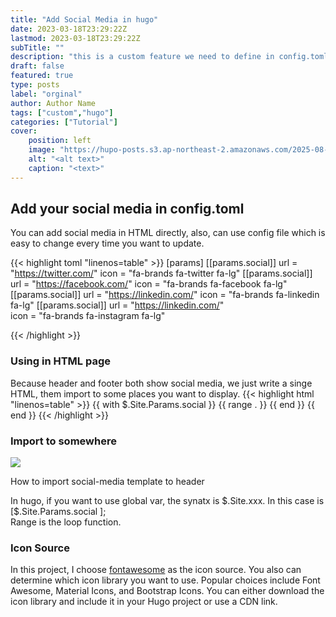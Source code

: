 ```yaml
---
title: "Add Social Media in hugo"
date: 2023-03-18T23:29:22Z
lastmod: 2023-03-18T23:29:22Z
subTitle: ""
description: "this is a custom feature we need to define in config.toml"
draft: false
featured: true
type: posts
label: "orginal"
author: Author Name
tags: ["custom","hugo"]
categories: ["Tutorial"]
cover:
    position: left
    image: "https://hupo-posts.s3.ap-northeast-2.amazonaws.com/2025-08-28/hugo_icon.png"
    alt: "<alt text>"
    caption: "<text>"
---
```

## Add your social media in config.toml
You can add social media in HTML directly, also, can use config file which is easy to change every time you want to update.

{{< highlight toml "linenos=table" >}}
[params]
 [[params.social]]
      url   = "https://twitter.com/"
      icon  = "fa-brands fa-twitter fa-lg"
  [[params.social]]
      url   = "https://facebook.com/"
      icon  = "fa-brands fa-facebook fa-lg" 
  [[params.social]]
      url   = "https://linkedin.com/"
      icon  = "fa-brands fa-linkedin fa-lg"
  [[params.social]]
      url = "https://linkedin.com/"  
      icon = "fa-brands fa-instagram fa-lg" 

{{< /highlight >}}
### Using in HTML page
Because header and footer both show social media, we just write a singe HTML, them import to some places you want to display.
{{< highlight html "linenos=table" >}}
{{ with $.Site.Params.social }}
  {{ range . }}
    <a href="{{ .url }}">
      <i class="{{ .icon}}"></i>
    </a>
  {{ end }}
{{ end }}
{{< /highlight >}}



### Import to somewhere
<div class="polaroid">
    <a
         data-fancybox="gallery"
         data-src="https://i.328888.xyz/2023/03/19/M3qXF.png">
        <img src="https://i.328888.xyz/2023/03/19/M3qXF.png" />
    </a>
  <div class="container">
    <p>How to import social-media template to header </p>
  </div>
</div>
In hugo, if you want to use global var, the synatx is $.Site.xxx. In this case is [$.Site.Params.social ]; <br>
Range is the loop function.

### Icon Source
In this project, I choose [fontawesome](https://fontawesome.com/icons) as the icon source.
You also can determine which icon library you want to use. Popular choices include Font Awesome, Material Icons, and Bootstrap Icons. You can either download the icon library and include it in your Hugo project or use a CDN link.
